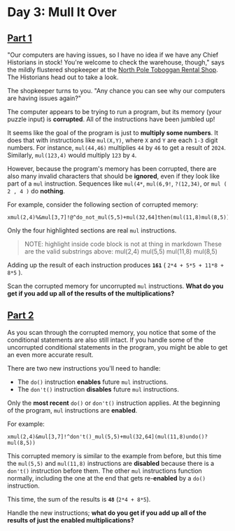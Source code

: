 # Day 3: Mull It Over

## [Part 1](part1.py)

"Our computers are having issues, so I have no idea if we have any Chief
Historians in stock! You're welcome to check the warehouse, though,"
says the mildly flustered shopkeeper at the
[North Pole Toboggan Rental Shop][2020_day2].
The Historians head out to take a look.

The shopkeeper turns to you.
"Any chance you can see why our computers are having issues again?"

The computer appears to be trying to run a program,
but its memory (your puzzle input) is **corrupted**.
All of the instructions have been jumbled up!

It seems like the goal of the program is just to **multiply some numbers**.
It does that with instructions like `mul(X,Y)`, where `X` and `Y` are each `1-3` digit numbers.
For instance, `mul(44,46)` multiplies `44` by `46` to get a result of `2024`.
Similarly, `mul(123,4)` would multiply `123` by `4`.

However, because the program's memory has been corrupted,
there are also many invalid characters that should be **ignored**,
even if they look like part of a `mul` instruction.
Sequences like `mul(4*`, `mul(6,9!`, `?(12,34)`, or `mul ( 2 , 4 )` do **nothing**.

For example, consider the following section of corrupted memory:

    xmul(2,4)%&mul[3,7]!@^do_not_mul(5,5)+mul(32,64]then(mul(11,8)mul(8,5))

Only the four highlighted sections are real `mul` instructions.
> NOTE: highlight inside code block is not at thing in markdown
> These are the valid substrings above:
>     mul(2,4)
>     mul(5,5)
>     mul(11,8)
>     mul(8,5)

Adding up the result of each instruction produces **`161`** ( `2*4 + 5*5 + 11*8 + 8*5` ).

Scan the corrupted memory for uncorrupted `mul` instructions.
**What do you get if you add up all of the results of the multiplications?**

## [Part 2](part2.py)

As you scan through the corrupted memory,
you notice that some of the conditional statements are also still intact.
If you handle some of the uncorrupted conditional statements in the program,
you might be able to get an even more accurate result.

There are two new instructions you'll need to handle:

- The `do()` instruction **enables** future `mul` instructions.
- The `don't()` instruction **disables** future `mul` instructions.

Only the **most recent** `do()` or `don't()` instruction applies.
At the beginning of the program, `mul` instructions are **enabled**.

For example:

    xmul(2,4)&mul[3,7]!^don't()_mul(5,5)+mul(32,64](mul(11,8)undo()?mul(8,5))

This corrupted memory is similar to the example from before,
but this time the `mul(5,5)` and `mul(11,8)` instructions are
**disabled** because there is a `don't()` instruction before them.
The other `mul` instructions function normally,
including the one at the end that gets re-**enabled** by a `do()` instruction.

This time, the sum of the results is **`48`** (`2*4 + 8*5`).

Handle the new instructions;
**what do you get if you add up all of the results of just the enabled multiplications?**

[2020_day2]: ../back_2020_day2/
